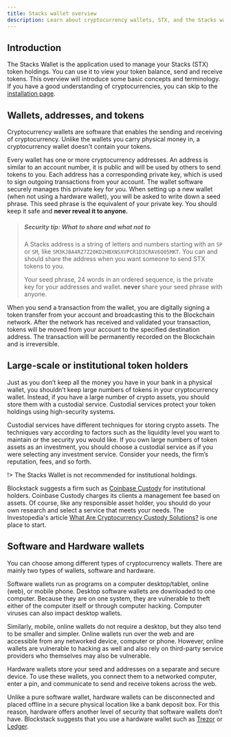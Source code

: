 ```yaml
---
title: Stacks wallet overview
description: Learn about cryptocurrency wallets, STX, and the Stacks wallet.
---
```


## Introduction

The Stacks Wallet is the application used to manage your Stacks (STX) token holdings. You can
use it to view your token balance, send and receive tokens. This overview will introduce some
basic concepts and terminology. If you have a good understanding of cryptocurrencies, you can
skip to the [installation page](https://docs.blockstack.org/stacks-wallet/install).

## Wallets, addresses, and tokens

Cryptocurrency wallets are software that enables the sending and receiving of cryptocurrency.
Unlike the wallets you carry physical money in, a cryptocurrency wallet doesn't contain your
tokens.

Every wallet has one or more cryptocurrency addresses. An address is similar to an account number,
it is public and will be used by others to send tokens to you. Each address has a corresponding
private key, which is used to sign outgoing transactions from your account. The wallet software
securely manages this private key for you. When setting up a new wallet (when not using a hardware
wallet), you will be asked to write down a seed phrase. This seed phrase is the equivalent of your
private key. You should keep it safe and **never reveal it to anyone.**

> ##### Security tip: What to share and what not to
>
> A Stacks address is a string of letters and numbers starting with an `SP` or `SM`, like
> `SM3KJBA4RZ7Z20KD2HBXNSXVPCR1D3CRAV6Q05MKT`. You can and should share the address when you want
> someone to send STX tokens to you.
>
> Your seed phrase, 24 words in an ordered sequence, is the private key for your addresses and wallet.
> **never** share your seed phrase with anyone.

When you send a transaction from the wallet, you are digitally signing a token transfer from your
account and broadcasting this to the Blockchain network. After the network has received and
validated your transaction, tokens will be moved from your account to the specified destination
address. The transaction will be permanently recorded on the Blockchain and is irreversible.

## Large-scale or institutional token holders

Just as you don’t keep all the money you have in your bank in a physical wallet,
you shouldn’t keep large numbers of tokens in your cryptocurrency wallet.
Instead, if you have a large number of crypto assets, you should store them with
a custodial service. Custodial services protect your token holdings using
high-security systems.

Custodial services have different techniques for storing crypto assets.
The techniques vary according to factors such as the liquidity level you want to
maintain or the security you would like. If you own large numbers of token
assets as an investment, you should choose a custodial service as if you were
selecting any investment service. Consider your needs, the firm’s reputation,
fees, and so forth.

!> The Stacks Wallet is not recommended for institutional holdings.

Blockstack suggests a firm such as [Coinbase Custody](https://custody.coinbase.com/) for
institutional holders. Coinbase Custody charges its clients a management fee based on
assets. Of course, like any responsible asset holder, you should do your own research and
select a service that meets your needs. The Investopedia's article
[What Are Cryptocurrency Custody Solutions?](https://www.investopedia.com/news/what-are-cryptocurrency-custody-solutions/)
is one place to start.

## Software and Hardware wallets

You can choose among different types of cryptocurrency wallets. There are mainly
two types of wallets, software and hardware.

Software wallets run as programs on a computer desktop/tablet, online (web), or
mobile phone. Desktop software wallets are downloaded to one computer. Because
they are on one system, they are vulnerable to theft either of the computer
itself or through computer hacking. Computer viruses can also impact desktop
wallets.

Similarly, mobile, online wallets do not require a desktop, but they also tend to be smaller
and simpler. Online wallets run over the web and are accessible from any networked device,
computer or phone. However, online wallets are vulnerable to hacking as well and also rely on
third-party service providers who themselves may also be vulnerable.

Hardware wallets store your seed and addresses on a separate and secure device.
To use these wallets, you connect them to a networked computer, enter a pin, and
communicate to send and receive tokens across the web.

Unlike a pure software wallet, hardware wallets can be disconnected and placed
offline in a secure physical location like a bank deposit box. For this reason,
hardware offers another level of security that software wallets don’t have.
Blockstack suggests that you use a hardware wallet such as
[Trezor](https://trezor.io/) or [Ledger](https://www.ledger.com/).

